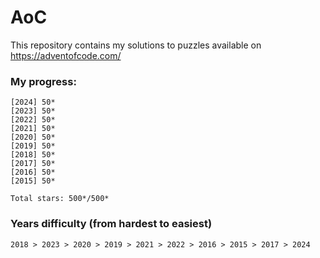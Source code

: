 # AoC

This repository contains my solutions to puzzles available on https://adventofcode.com/

### My progress:

```
[2024] 50*
[2023] 50*
[2022] 50*
[2021] 50*
[2020] 50*
[2019] 50*
[2018] 50*
[2017] 50*
[2016] 50*
[2015] 50*

Total stars: 500*/500*
```

### Years difficulty (from hardest to easiest)

```
2018 > 2023 > 2020 > 2019 > 2021 > 2022 > 2016 > 2015 > 2017 > 2024
```
